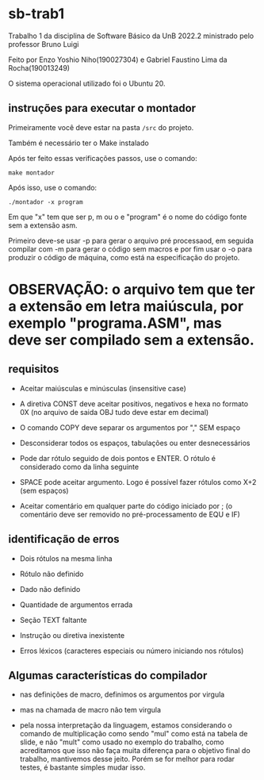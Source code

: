 # sb-trab1

Trabalho 1 da disciplina de Software Básico da UnB 2022.2 ministrado pelo professor Bruno Luigi

Feito por Enzo Yoshio Niho(190027304) e Gabriel Faustino Lima da Rocha(190013249)

O sistema operacional utilizado foi o Ubuntu 20. 

## instruções para executar o montador

Primeiramente você deve estar na pasta ```/src``` do projeto.

Também é necessário ter o Make instalado

Após ter feito essas verificações passos, use o comando:

``` make montador ```

Após isso, use o comando:

``` ./montador -x program ```

Em que "x" tem que ser p, m ou o e "program" é o nome do código fonte sem a extensão asm.

Primeiro deve-se usar -p para gerar o arquivo pré processaod, em seguida compilar com -m para gerar o código sem macros e por fim usar o -o para produzir o código de máquina, como está na especificação do projeto. 

# OBSERVAÇÃO: o arquivo tem que ter a extensão em letra maiúscula, por exemplo "programa.ASM", mas deve ser compilado sem a extensão.

## requisitos

- Aceitar maiúsculas e minúsculas (insensitive case)

- A diretiva CONST deve aceitar positivos, negativos e hexa no formato 0X (no arquivo de saida OBJ tudo deve estar em 
decimal)

- O comando COPY deve separar os argumentos por "," SEM espaço

- Desconsiderar todos os espaços, tabulações ou enter desnecessários

- Pode dar rótulo seguido de dois pontos e ENTER. O rótulo é considerado como da linha seguinte

- SPACE pode aceitar argumento. Logo é possível fazer rótulos como X+2 (sem espaços)

- Aceitar comentário em qualquer parte do código iniciado por ; (o comentário deve ser removido no pré-processamento de EQU e IF)

## identificação de erros

- Dois rótulos na mesma linha

- Rótulo não definido 

- Dado não definido 
- Quantidade de argumentos errada

- Seção TEXT faltante

- Instrução ou diretiva inexistente 

- Erros léxicos (caracteres especiais ou número iniciando nos rótulos)

## Algumas características do compilador

- nas definições de macro, definimos os argumentos por virgula

- mas na chamada de macro não tem virgula

- pela nossa interpretação da linguagem, estamos considerando o comando de multiplicação como sendo "mul" como está na tabela de slide, e não "mult" como usado no exemplo do trabalho, como acreditamos que isso não faça muita diferença para o objetivo final do trabalho, mantivemos desse jeito. Porém se for melhor para rodar testes, é bastante simples mudar isso. 

